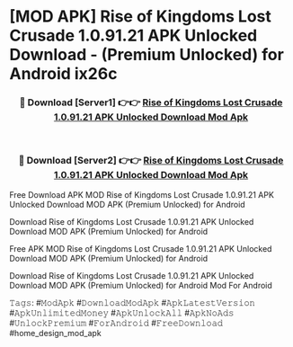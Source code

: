 # [MOD APK] Rise of Kingdoms Lost Crusade 1.0.91.21 APK Unlocked Download - (Premium Unlocked) for Android ix26c



<div align="center">
<h3>🔴 Download [Server1] 👉👉 <a href="https://momento.my/?title=Rise_of_Kingdoms_Lost_Crusade_1.0.91.21_APK_Unlocked_Download">Rise of Kingdoms Lost Crusade 1.0.91.21 APK Unlocked Download Mod Apk</a></h3><br>

<h3>🔴 Download [Server2] 👉👉 <a href="https://momento.my/?title=Rise_of_Kingdoms_Lost_Crusade_1.0.91.21_APK_Unlocked_Download">Rise of Kingdoms Lost Crusade 1.0.91.21 APK Unlocked Download Mod Apk</a></h3>
</div>



Free Download APK MOD Rise of Kingdoms Lost Crusade 1.0.91.21 APK Unlocked Download MOD APK (Premium Unlocked) for Android

Download Rise of Kingdoms Lost Crusade 1.0.91.21 APK Unlocked Download MOD APK (Premium Unlocked) for Android

Free APK MOD Rise of Kingdoms Lost Crusade 1.0.91.21 APK Unlocked Download MOD APK (Premium Unlocked) for Android

Download Rise of Kingdoms Lost Crusade 1.0.91.21 APK Unlocked Download MOD APK (Premium Unlocked) for Android Mod For Android

𝚃𝚊𝚐𝚜: #𝙼𝚘𝚍𝙰𝚙𝚔 #𝙳𝚘𝚠𝚗𝚕𝚘𝚊𝚍𝙼𝚘𝚍𝙰𝚙𝚔 #𝙰𝚙𝚔𝙻𝚊𝚝𝚎𝚜𝚝𝚅𝚎𝚛𝚜𝚒𝚘𝚗 #𝙰𝚙𝚔𝚄𝚗𝚕𝚒𝚖𝚒𝚝𝚎𝚍𝙼𝚘𝚗𝚎𝚢 #𝙰𝚙𝚔𝚄𝚗𝚕𝚘𝚌𝚔𝙰𝚕𝚕 #𝙰𝚙𝚔𝙽𝚘𝙰𝚍𝚜 #𝚄𝚗𝚕𝚘𝚌𝚔𝙿𝚛𝚎𝚖𝚒𝚞𝚖 #𝙵𝚘𝚛𝙰𝚗𝚍𝚛𝚘𝚒𝚍 #𝙵𝚛𝚎𝚎𝙳𝚘𝚠𝚗𝚕𝚘𝚊𝚍 #home_design_mod_apk
